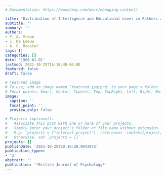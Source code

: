 ```yaml
---
# Documentation: https://wowchemy.com/docs/managing-content/

title: 'Distribution of Intelligence and Educational Level in Fathers and Sons '
subtitle: ''
summary: ''
authors:
- P. A. Vroon
- J. De Leeuw
- A. C. Meester
tags: []
categories: []
date: '1986-01-01'
lastmod: 2021-10-25T16:16:40-04:00
featured: false
draft: false

# Featured image
# To use, add an image named `featured.jpg/png` to your page's folder.
# Focal points: Smart, Center, TopLeft, Top, TopRight, Left, Right, BottomLeft, Bottom, BottomRight.
image:
  caption: ''
  focal_point: ''
  preview_only: false

# Projects (optional).
#   Associate this post with one or more of your projects.
#   Simply enter your project's folder or file name without extension.
#   E.g. `projects = ["internal-project"]` references `content/project/deep-learning/index.md`.
#   Otherwise, set `projects = []`.
projects: []
publishDate: '2021-10-25T20:16:39.984347Z'
publication_types:
- '2'
abstract: ''
publication: '*British Journal of Psychology*'
---
```

